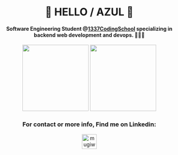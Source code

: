 <div align="center">

# 👋 HELLO / AZUL 👋
#### Software Engineering Student @[1337CodingSchool](https://1337.ma/en/) specializing in backend web development and devops. 👨🏻‍💻

<img height="180em" src="https://github-profile-summary-cards.vercel.app/api/cards/stats?username=ilahyani&theme=nord_dark"/>
<img height="180em" src="https://github-profile-summary-cards.vercel.app/api/cards/most-commit-language?username=ilahyani&theme=nord_dark"/>
<!-- <div> <img height="180em" src="https://github-profile-summary-cards.vercel.app/api/cards/profile-details?username=ilahyani&theme=nord_dark" /> </div> -->
<h3> For contact or more info, Find me on Linkedin: </h3>
<p align="center">
  <a href="https://www.linkedin.com/in/ilahyani" target="blank">
    <img align="center" src="https://raw.githubusercontent.com/rahuldkjain/github-profile-readme-generator/master/src/images/icons/Social/linked-in-alt.svg" alt="mugiwara" height="40" width="40" />
  </a>
</p>

